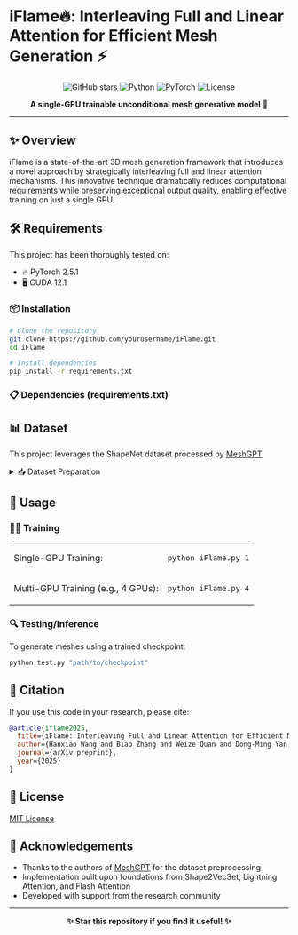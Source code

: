 # iFlame🔥: Interleaving Full and Linear Attention for Efficient Mesh Generation ⚡

<div align="center">

![GitHub stars](https://img.shields.io/github/stars/hanxiaowang00/iFlame?style=social)
![Python](https://img.shields.io/badge/Python-3.8+-blue.svg)
![PyTorch](https://img.shields.io/badge/PyTorch-2.5.1-EE4C2C.svg)
![License](https://img.shields.io/badge/License-MIT-green.svg)

**A single-GPU trainable unconditional mesh generative model** 🚀


</div>

---

## ✨ Overview

iFlame is a state-of-the-art 3D mesh generation framework that introduces a novel approach by strategically interleaving full and linear attention mechanisms. This innovative technique dramatically reduces computational requirements while preserving exceptional output quality, enabling effective training on just a single GPU.

## 🛠️ Requirements

This project has been thoroughly tested on:
- 🔥 PyTorch 2.5.1
- 🖥️ CUDA 12.1

### 📦 Installation

```bash
# Clone the repository
git clone https://github.com/yourusername/iFlame.git
cd iFlame

# Install dependencies
pip install -r requirements.txt
```

### 📋 Dependencies (requirements.txt)



## 📊 Dataset

This project leverages the ShapeNet dataset processed by [MeshGPT](https://github.com/audi/MeshGPT) 

<details>
<summary>📥 Dataset Preparation</summary>

1. Download the processed dataset from the MeshGPT repository
2. Place the dataset in the same directory level as the iFlame project
3. The model expects the data to be in the format processed by MeshGPT

</details>

## 🚀 Usage

### 🏋️‍♂️ Training

<table>
<tr>
<td>Single-GPU Training:</td>
<td>

```bash
python iFlame.py 1
```

</td>
</tr>
<tr>
<td>Multi-GPU Training (e.g., 4 GPUs):</td>
<td>

```bash
python iFlame.py 4
```

</td>
</tr>
</table>

### 🔍 Testing/Inference

To generate meshes using a trained checkpoint:

```bash
python test.py "path/to/checkpoint"
```


## 📝 Citation

If you use this code in your research, please cite:
```bibtex
@article{iflame2025,
  title={iFlame: Interleaving Full and Linear Attention for Efficient Mesh Generation},
  author={Hanxiao Wang and Biao Zhang and Weize Quan and Dong-Ming Yan and Peter Wonka},
  journal={arXiv preprint},
  year={2025}
}
```

## 📜 License

[MIT License](LICENSE)

## 🙏 Acknowledgements

- Thanks to the authors of [MeshGPT](https://github.com/audi/MeshGPT) for the dataset preprocessing
- Implementation built upon foundations from Shape2VecSet, Lightning Attention, and Flash Attention
- Developed with support from the research community

---

<div align="center">
  <b>✨ Star this repository if you find it useful! ✨</b>
</div>

